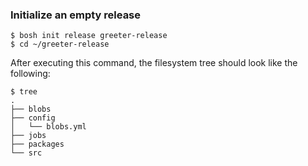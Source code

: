 ### Initialize an empty release

```
$ bosh init release greeter-release
$ cd ~/greeter-release
```

After executing this command, the filesystem tree should look like the following:

```
$ tree
.
├── blobs
├── config
│   └── blobs.yml
├── jobs
├── packages
└── src
```
